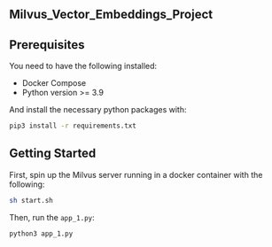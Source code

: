 ## Milvus_Vector_Embeddings_Project

## Prerequisites

You need to have the following installed:

- Docker Compose
- Python version >= 3.9

And install the necessary python packages with:

```bash
pip3 install -r requirements.txt
```

## Getting Started

First, spin up the Milvus server running in a docker container with the following:

```bash
sh start.sh
```

Then, run the `app_1.py`:

```bash
python3 app_1.py 
```
